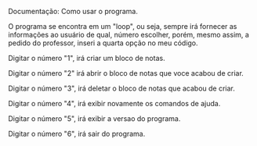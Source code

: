 Documentação: Como usar o programa.

O programa se encontra em um "loop", ou seja, sempre irá fornecer as informações ao usuário de qual,
número escolher, porém, mesmo assim, a pedido do professor, inseri a quarta opção no meu código.

Digitar o número "1", irá criar um bloco de notas.

Digitar o número "2" irá abrir o bloco de notas que voce acabou de criar.

Digitar o número "3", irá deletar o bloco de notas que acabou de criar.

Digitar o número "4", irá exibir novamente os comandos de ajuda.

Digitar o número "5", irá exibir a versao do programa.

Digitar o número "6", irá sair do programa.